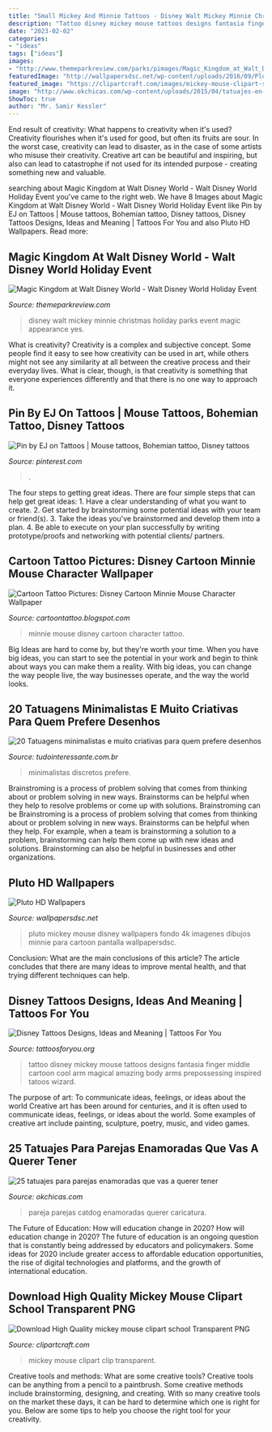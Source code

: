 ```yaml
---
title: "Small Mickey And Minnie Tattoos - Disney Walt Mickey Minnie Christmas Holiday Parks Event Magic Appearance Yes"
description: "Tattoo disney mickey mouse tattoos designs fantasia finger middle cartoon cool arm magical amazing body arms prepossessing inspired tatoos wizard"
date: "2023-02-02"
categories:
- "ideas"
tags: ["ideas"]
images:
- "http://www.themeparkreview.com/parks/pimages/Magic_Kingdom_at_Walt_Disney_World/Walt_Disney_World_Holiday_Event_2013_-_2014_/wdw_holiday_2013_11.jpg"
featuredImage: "http://wallpapersdsc.net/wp-content/uploads/2016/09/Pluto-4K.jpg"
featured_image: "https://clipartcraft.com/images/mickey-mouse-clipart-school-11.png"
image: "http://www.okchicas.com/wp-content/uploads/2015/04/tatuajes-en-pareja-6.jpg"
ShowToc: true
author: "Mr. Samir Kessler"
---
```



End result of creativity: What happens to creativity when it's used?
Creativity flourishes when it's used for good, but often its fruits are sour. In the worst case, creativity can lead to disaster, as in the case of some artists who misuse their creativity. Creative art can be beautiful and inspiring, but also can lead to catastrophe if not used for its intended purpose - creating something new and valuable.

	

		
searching about Magic Kingdom at Walt Disney World - Walt Disney World Holiday Event you've came to the right web. We have 8 Images about Magic Kingdom at Walt Disney World - Walt Disney World Holiday Event like Pin by EJ on Tattoos | Mouse tattoos, Bohemian tattoo, Disney tattoos, Disney Tattoos Designs, Ideas and Meaning | Tattoos For You and also Pluto HD Wallpapers. Read more:
		
    
## Magic Kingdom At Walt Disney World - Walt Disney World Holiday Event

<img loading=lazy src="http://www.themeparkreview.com/parks/pimages/Magic_Kingdom_at_Walt_Disney_World/Walt_Disney_World_Holiday_Event_2013_-_2014_/wdw_holiday_2013_11.jpg" onerror="this.onerror=null;this.src='https://tse2.mm.bing.net/th?id=OIP.3RINFqYIRVBj17nUJ1FatQHaLG&amp;pid=15.1';" alt="Magic Kingdom at Walt Disney World - Walt Disney World Holiday Event">

_Source: themeparkreview.com_

>disney walt mickey minnie christmas holiday parks event magic appearance yes. 

	

What is creativity?
Creativity is a complex and subjective concept. Some people find it easy to see how creativity can be used in art, while others might not see any similarity at all between the creative process and their everyday lives. What is clear, though, is that creativity is something that everyone experiences differently and that there is no one way to approach it.

    
## Pin By EJ On Tattoos | Mouse Tattoos, Bohemian Tattoo, Disney Tattoos

<img loading=lazy src="https://i.pinimg.com/736x/59/b9/76/59b976a3465c7edfc1ea1880d8228009--mickey-tattoo-tattoo-disney.jpg" onerror="this.onerror=null;this.src='https://tse1.mm.bing.net/th?id=OIP.QtGAvAqzJh-QQqvFNJ6FQwDVEk&amp;pid=15.1';" alt="Pin by EJ on Tattoos | Mouse tattoos, Bohemian tattoo, Disney tattoos">

_Source: pinterest.com_

>. 

	

The four steps to getting great ideas.
There are four simple steps that can help get great ideas: 1. Have a clear understanding of what you want to create.
2. Get started by brainstorming some potential ideas with your team or friend(s).
3. Take the ideas you've brainstormed and develop them into a plan. 
4. Be able to execute on your plan successfully by writing prototype/proofs and networking with potential clients/ partners.

    
## Cartoon Tattoo Pictures: Disney Cartoon Minnie Mouse Character Wallpaper

<img loading=lazy src="http://2.bp.blogspot.com/-UClNNxJcZmQ/TxkWWzjIwUI/AAAAAAAAEEk/Fhz_xelQ9Xw/s640/disney_minnie_mouse_cartoon_wallpaper_5.jpg" onerror="this.onerror=null;this.src='https://tse2.mm.bing.net/th?id=OIP.9QLAiN3umRznegi3uA7o8QAAAA&amp;pid=15.1';" alt="Cartoon Tattoo Pictures: Disney Cartoon Minnie Mouse Character Wallpaper">

_Source: cartoontattoo.blogspot.com_

>minnie mouse disney cartoon character tattoo. 

	

Big Ideas are hard to come by, but they're worth your time. When you have big ideas, you can start to see the potential in your work and begin to think about ways you can make them a reality. With big ideas, you can change the way people live, the way businesses operate, and the way the world looks.

    
## 20 Tatuagens Minimalistas E Muito Criativas Para Quem Prefere Desenhos

<img loading=lazy src="https://static.tudointeressante.com.br/uploads/2016/08/tatuagens-minimalistas-5.jpg" onerror="this.onerror=null;this.src='https://tse1.mm.bing.net/th?id=OIP.ikueJJzVYC4XPeI7sYqkegHaHL&amp;pid=15.1';" alt="20 Tatuagens minimalistas e muito criativas para quem prefere desenhos">

_Source: tudointeressante.com.br_

>minimalistas discretos prefere. 

	

Brainstroming is a process of problem solving that comes from thinking about or problem solving in new ways. Brainstorms can be helpful when they help to resolve problems or come up with solutions. Brainstroming can be
Brainstroming is a process of problem solving that comes from thinking about or problem solving in new ways. Brainstorms can be helpful when they help. For example, when a team is brainstorming a solution to a problem, brainstorming can help them come up with new ideas and solutions. Brainstorming can also be helpful in businesses and other organizations.

    
## Pluto HD Wallpapers

<img loading=lazy src="http://wallpapersdsc.net/wp-content/uploads/2016/09/Pluto-4K.jpg" onerror="this.onerror=null;this.src='https://tse3.mm.bing.net/th?id=OIP.zDDFdfaWeCQ0TnSY1qU0pAHaHH&amp;pid=15.1';" alt="Pluto HD Wallpapers">

_Source: wallpapersdsc.net_

>pluto mickey mouse disney wallpapers fondo 4k imagenes dibujos minnie para cartoon pantalla wallpapersdsc. 

	

Conclusion: What are the main conclusions of this article?
The article concludes that there are many ideas to improve mental health, and that trying different techniques can help.

    
## Disney Tattoos Designs, Ideas And Meaning | Tattoos For You

<img loading=lazy src="https://www.tattoosforyou.org/wp-content/uploads/2016/05/Disney-Tattoos-Designs.jpg" onerror="this.onerror=null;this.src='https://tse2.mm.bing.net/th?id=OIP.xxj-FTBFkyTAc90VjrQOjgHaJ4&amp;pid=15.1';" alt="Disney Tattoos Designs, Ideas and Meaning | Tattoos For You">

_Source: tattoosforyou.org_

>tattoo disney mickey mouse tattoos designs fantasia finger middle cartoon cool arm magical amazing body arms prepossessing inspired tatoos wizard. 

	

The purpose of art: To communicate ideas, feelings, or ideas about the world
Creative art has been around for centuries, and it is often used to communicate ideas, feelings, or ideas about the world. Some examples of creative art include painting, sculpture, poetry, music, and video games.

    
## 25 Tatuajes Para Parejas Enamoradas Que Vas A Querer Tener

<img loading=lazy src="http://www.okchicas.com/wp-content/uploads/2015/04/tatuajes-en-pareja-6.jpg" onerror="this.onerror=null;this.src='https://tse4.mm.bing.net/th?id=OIP.HMEgMfE5_efK5PS7sTNvdAHaHa&amp;pid=15.1';" alt="25 tatuajes para parejas enamoradas que vas a querer tener">

_Source: okchicas.com_

>pareja parejas catdog enamoradas querer caricatura. 

	

The Future of Education: How will education change in 2020?
How will education change in 2020? The future of education is an ongoing question that is constantly being addressed by educators and policymakers. Some ideas for 2020 include greater access to affordable education opportunities, the rise of digital technologies and platforms, and the growth of international education.

    
## Download High Quality Mickey Mouse Clipart School Transparent PNG

<img loading=lazy src="https://clipartcraft.com/images/mickey-mouse-clipart-school-11.png" onerror="this.onerror=null;this.src='https://tse3.mm.bing.net/th?id=OIP.ZGOmNpfm6VTxXf0Dw7Tr5QHaFm&amp;pid=15.1';" alt="Download High Quality mickey mouse clipart school Transparent PNG">

_Source: clipartcraft.com_

>mickey mouse clipart clip transparent. 

	

Creative tools and methods: What are some creative tools?
Creative tools can be anything from a pencil to a paintbrush. Some creative methods include brainstorming, designing, and creating. With so many creative tools on the market these days, it can be hard to determine which one is right for you. Below are some tips to help you choose the right tool for your creativity.


